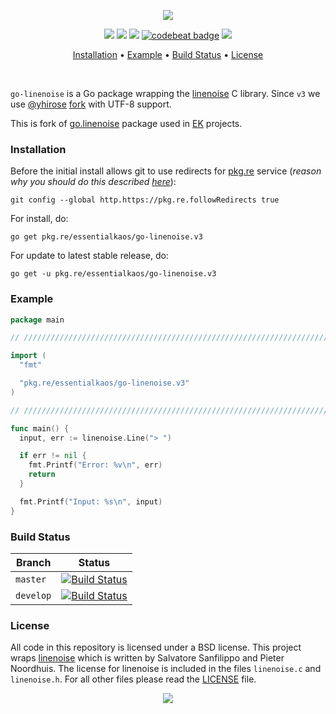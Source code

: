 <p align="center"><a href="#readme"><img src="https://gh.kaos.st/go-linenoise.svg"/></a></p>

<p align="center">
  <a href="https://godoc.org/pkg.re/essentialkaos/go-linenoise.v3"><img src="https://godoc.org/pkg.re/essentialkaos/go-linenoise.v3?status.svg"></a>
  <a href="https://goreportcard.com/report/github.com/essentialkaos/go-linenoise"><img src="https://goreportcard.com/badge/github.com/essentialkaos/go-linenoise"></a>
  <a href="https://travis-ci.com/essentialkaos/go-linenoise"><img src="https://travis-ci.com/essentialkaos/go-linenoise.svg"></a>
  <a href="https://codebeat.co/projects/github-com-essentialkaos-go-linenoise"><img alt="codebeat badge" src="https://codebeat.co/badges/f7800a13-657f-4be9-a359-2845f3433588" /></a>
  <a href="https://github.com/essentialkaos/go-linenoise/blob/master/LICENSE"><img src="https://gh.kaos.st/bsd.svg"></a>
</p>

<p align="center"><a href="#installation">Installation</a> • <a href="#example">Example</a> • <a href="#build-status">Build Status</a> • <a href="#license">License</a></p>

<br/>

`go-linenoise` is a Go package wrapping the [linenoise](https://github.com/antirez/linenoise) C library. Since `v3` we use [@yhirose](https://github.com/yhirose) [fork](https://github.com/yhirose/linenoise/tree/utf8-support) with UTF-8 support.

This is fork of [go.linenoise](https://github.com/GeertJohan/go.linenoise) package used in [EK](https://github.com/essentialkaos) projects.

### Installation

Before the initial install allows git to use redirects for [pkg.re](https://github.com/essentialkaos/pkgre) service (_reason why you should do this described [here](https://github.com/essentialkaos/pkgre#git-support)_):

```
git config --global http.https://pkg.re.followRedirects true
```

For install, do:

```
go get pkg.re/essentialkaos/go-linenoise.v3
```

For update to latest stable release, do:

```
go get -u pkg.re/essentialkaos/go-linenoise.v3
```

### Example

```go
package main

// ////////////////////////////////////////////////////////////////////////// //

import (
  "fmt"

  "pkg.re/essentialkaos/go-linenoise.v3"
)

// ////////////////////////////////////////////////////////////////////////// //

func main() {
  input, err := linenoise.Line("> ")

  if err != nil {
    fmt.Printf("Error: %v\n", err)
    return
  }

  fmt.Printf("Input: %s\n", input)
}

```

### Build Status

| Branch | Status |
|--------|--------|
| `master` | [![Build Status](https://travis-ci.com/essentialkaos/go-linenoise.svg?branch=master)](https://travis-ci.com/essentialkaos/go-linenoise) |
| `develop` | [![Build Status](https://travis-ci.com/essentialkaos/go-linenoise.svg?branch=develop)](https://travis-ci.com/essentialkaos/go-linenoise) |

### License
All code in this repository is licensed under a BSD license.
This project wraps [linenoise](https://github.com/antirez/linenoise) which is written by Salvatore Sanfilippo and Pieter Noordhuis. The license for linenoise is included in the files `linenoise.c` and `linenoise.h`.
For all other files please read the [LICENSE](LICENSE) file.

<p align="center"><a href="https://essentialkaos.com"><img src="https://gh.kaos.st/ekgh.svg"/></a></p>
